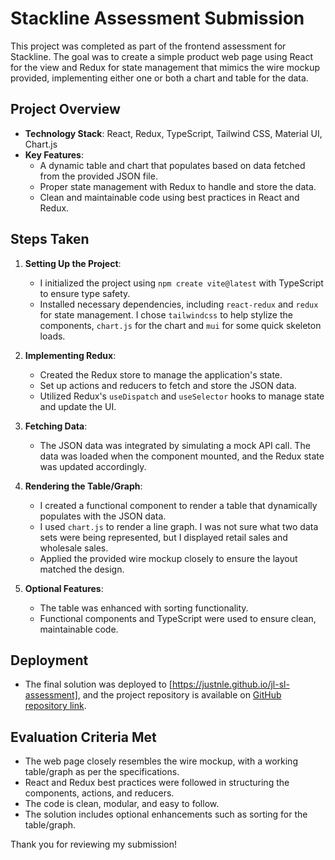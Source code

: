 # Stackline Assessment Submission

This project was completed as part of the frontend assessment for Stackline. The goal was to create a simple product web page using React for the view and Redux for state management that mimics the wire mockup provided, implementing either one or both a chart and table for the data.

## Project Overview

- **Technology Stack**: React, Redux, TypeScript, Tailwind CSS, Material UI, Chart.js
- **Key Features**:
  - A dynamic table and chart that populates based on data fetched from the provided JSON file.
  - Proper state management with Redux to handle and store the data.
  - Clean and maintainable code using best practices in React and Redux.

## Steps Taken

1. **Setting Up the Project**:
   - I initialized the project using `npm create vite@latest` with TypeScript to ensure type safety.
   - Installed necessary dependencies, including `react-redux` and `redux` for state management. I chose `tailwindcss` to help stylize the components, `chart.js` for the chart and `mui` for some quick skeleton loads.

2. **Implementing Redux**:
   - Created the Redux store to manage the application's state.
   - Set up actions and reducers to fetch and store the JSON data.
   - Utilized Redux's `useDispatch` and `useSelector` hooks to manage state and update the UI.

3. **Fetching Data**:
   - The JSON data was integrated by simulating a mock API call. The data was loaded when the component mounted, and the Redux state was updated accordingly.
   
4. **Rendering the Table/Graph**:
   - I created a functional component to render a table that dynamically populates with the JSON data.
   - I used `chart.js` to render a line graph. I was not sure what two data sets were being represented, but I displayed retail sales and wholesale sales.
   - Applied the provided wire mockup closely to ensure the layout matched the design.

5. **Optional Features**:
   - The table was enhanced with sorting functionality.
   - Functional components and TypeScript were used to ensure clean, maintainable code.

## Deployment

- The final solution was deployed to [https://justnle.github.io/jl-sl-assessment], and the project repository is available on [GitHub repository link](https://github.com/justnle/jl-sl-assessment).

## Evaluation Criteria Met

- The web page closely resembles the wire mockup, with a working table/graph as per the specifications.
- React and Redux best practices were followed in structuring the components, actions, and reducers.
- The code is clean, modular, and easy to follow.
- The solution includes optional enhancements such as sorting for the table/graph.

Thank you for reviewing my submission!
